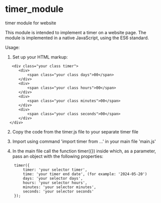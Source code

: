 # timer_module
timer module for website

This module is intended to implement a timer on a website page. The module is implemented in a native JavaScript, using the ES6 standard.

Usage:

1. Set up your HTML markup:
```
   <div class="your class timer">
      <div>
          <span class="your class days">00</span>
      </div>
      <div>
          <span class="your class hours">00</span>
      </div>
      <div>
          <span class="your class minutes">00</span>
      </div>
      <div>
          <span class="your class seconds">00</span>
      </div>
  </div>
```

2. Сopy the code from the timer.js file to your separate timer file

3. Import using command 'import timer from ...' in your main file 'main.js'

4. In the main file call the function timer({}) inside which, as a parameter, pass an object with the following properties:
```
	timer({
		timer: 'your selector timer',
		time: 'your timer end date', (for example: '2024-05-20')
		days: 'your selector days',
		hours: 'your selector hours',
		minutes: 'your selector minutes',
		seconds: 'your selector seconds'
	});
```
